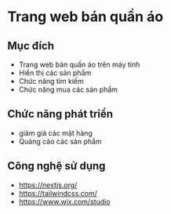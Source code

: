 # Trang web bán quần áo
## Mục đích
- Trang web bán quần áo trên máy tính
- Hiển thị các sản phẩm
- Chức năng tìm kiếm
- Chức năng mua các sản phẩm

## Chức năng phát triển 
- giảm giá các mặt hàng
- Quảng cáo các sản phẩm

## Công nghệ sử dụng
- https://nextjs.org/
- https://tailwindcss.com/
- https://www.wix.com/studio
